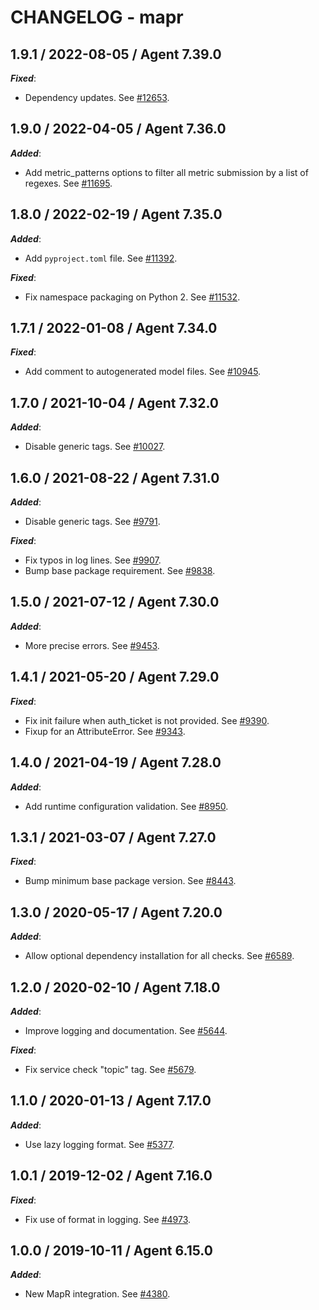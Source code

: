 # CHANGELOG - mapr

## 1.9.1 / 2022-08-05 / Agent 7.39.0

***Fixed***: 

* Dependency updates. See [#12653](https://github.com/DataDog/integrations-core/pull/12653).


## 1.9.0 / 2022-04-05 / Agent 7.36.0

***Added***: 

* Add metric_patterns options to filter all metric submission by a list of regexes. See [#11695](https://github.com/DataDog/integrations-core/pull/11695).


## 1.8.0 / 2022-02-19 / Agent 7.35.0

***Added***: 

* Add `pyproject.toml` file. See [#11392](https://github.com/DataDog/integrations-core/pull/11392).

***Fixed***: 

* Fix namespace packaging on Python 2. See [#11532](https://github.com/DataDog/integrations-core/pull/11532).


## 1.7.1 / 2022-01-08 / Agent 7.34.0

***Fixed***: 

* Add comment to autogenerated model files. See [#10945](https://github.com/DataDog/integrations-core/pull/10945).


## 1.7.0 / 2021-10-04 / Agent 7.32.0

***Added***: 

* Disable generic tags. See [#10027](https://github.com/DataDog/integrations-core/pull/10027).


## 1.6.0 / 2021-08-22 / Agent 7.31.0

***Added***: 

* Disable generic tags. See [#9791](https://github.com/DataDog/integrations-core/pull/9791).

***Fixed***: 

* Fix typos in log lines. See [#9907](https://github.com/DataDog/integrations-core/pull/9907).
* Bump base package requirement. See [#9838](https://github.com/DataDog/integrations-core/pull/9838).


## 1.5.0 / 2021-07-12 / Agent 7.30.0

***Added***: 

* More precise errors. See [#9453](https://github.com/DataDog/integrations-core/pull/9453).


## 1.4.1 / 2021-05-20 / Agent 7.29.0

***Fixed***: 

* Fix init failure when auth_ticket is not provided. See [#9390](https://github.com/DataDog/integrations-core/pull/9390).
* Fixup for an AttributeError. See [#9343](https://github.com/DataDog/integrations-core/pull/9343).


## 1.4.0 / 2021-04-19 / Agent 7.28.0

***Added***: 

* Add runtime configuration validation. See [#8950](https://github.com/DataDog/integrations-core/pull/8950).


## 1.3.1 / 2021-03-07 / Agent 7.27.0

***Fixed***: 

* Bump minimum base package version. See [#8443](https://github.com/DataDog/integrations-core/pull/8443).


## 1.3.0 / 2020-05-17 / Agent 7.20.0

***Added***: 

* Allow optional dependency installation for all checks. See [#6589](https://github.com/DataDog/integrations-core/pull/6589).


## 1.2.0 / 2020-02-10 / Agent 7.18.0

***Added***: 

* Improve logging and documentation. See [#5644](https://github.com/DataDog/integrations-core/pull/5644).

***Fixed***: 

* Fix service check "topic" tag. See [#5679](https://github.com/DataDog/integrations-core/pull/5679).


## 1.1.0 / 2020-01-13 / Agent 7.17.0

***Added***: 

* Use lazy logging format. See [#5377](https://github.com/DataDog/integrations-core/pull/5377).


## 1.0.1 / 2019-12-02 / Agent 7.16.0

***Fixed***: 

* Fix use of format in logging. See [#4973](https://github.com/DataDog/integrations-core/pull/4973).


## 1.0.0 / 2019-10-11 / Agent 6.15.0

***Added***: 

* New MapR integration. See [#4380](https://github.com/DataDog/integrations-core/pull/4380).


